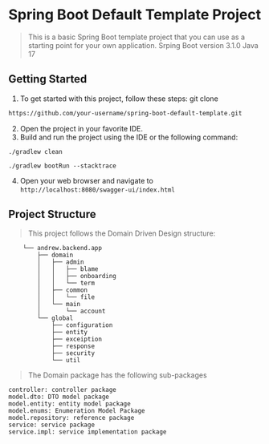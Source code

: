 # Spring Boot Default Template Project

>This is a basic Spring Boot template project that you can use as a starting point for your own application.
>Srping Boot version 3.1.0
>Java 17

## Getting Started
1. To get started with this project, follow these steps:
git clone
```bash
https://github.com/your-username/spring-boot-default-template.git
```
2. Open the project in your favorite IDE.
3. Build and run the project using the IDE or the following command:
```
./gradlew clean
```
```
./gradlew bootRun --stacktrace
```
4. Open your web browser and navigate to ```http://localhost:8080/swagger-ui/index.html```

## Project Structure
>This project follows the Domain Driven Design structure:
```struct
    └── andrew.backend.app
        ├── domain
        │   ├── admin
        │   │   ├── blame
        │   │   ├── onboarding
        │   │   └── term        
        │   ├── common
        │   │   └── file
        │   └── main
        │       └── account
        └── global
            ├── configuration
            ├── entity
            ├── exceiption
            ├── response
            ├── security
            └── util

```
    
> The Domain package has the following sub-packages
```
controller: controller package
model.dto: DTO model package
model.entity: entity model package
model.enums: Enumeration Model Package
model.repository: reference package
service: service package
service.impl: service implementation package
```
